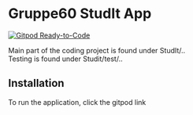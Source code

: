 # Gruppe60 StudIt App

[![Gitpod Ready-to-Code](https://img.shields.io/badge/Gitpod-Ready--to--Code-blue?logo=gitpod)](https://gitpod.idi.ntnu.no/#https://gitlab.stud.idi.ntnu.no/it1901/groups-2020/gr2060/gr2060)

Main part of the coding project is found under StudIt/..  
Testing is found under Studit/test/..

## Installation

To run the application, click the gitpod link

